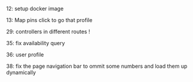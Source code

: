 
12: setup docker image 

13: Map pins click to go that profile 

29: controllers in different routes ! 

35: fix availability query 

36: user profile 

38: fix the page navigation bar to ommit some numbers and load them up dynamically 
